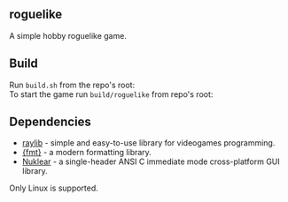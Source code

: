 ## roguelike

A simple hobby roguelike game.

## Build

Run `build.sh` from the repo's root:  
To start the game run `build/roguelike` from repo's root:


## Dependencies

- [raylib](https://www.raylib.com/) - simple and easy-to-use library for videogames programming.
- [{fmt}](https://github.com/fmtlib/fmt) - a modern formatting library. 
- [Nuklear](https://github.com/Immediate-Mode-UI/Nuklear) - a single-header 
  ANSI C immediate mode cross-platform GUI library.

Only Linux is supported.
